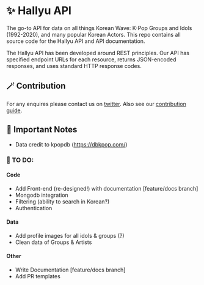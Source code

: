 # ✨ Hallyu API
The go-to API for data on all things Korean Wave: K-Pop Groups and Idols (1992-2020), and many popular Korean Actors. This repo contains all source code for the Hallyu API and API documentation.

The Hallyu API has been developed around REST principles. Our API has specified endpoint URLs for each resource, returns JSON-encoded responses, and uses standard HTTP response codes.

## 🪄 Contribution
For any enquires please contact us on [twitter](https://twitter.com/_elletownsend). Also see our [contribution guide](Contributing.md).

## 🔮 Important Notes
- Data credit to kpopdb (<https://dbkpop.com/>)

### 🌸 TO DO:
#### Code
- Add Front-end (re-designed!) with documentation [feature/docs branch]
- Mongodb integration
- Filtering (ability to search in Korean?)
- Authentication

#### Data
- Add profile images for all idols & groups (?)
- Clean data of Groups & Artists 

#### Other
- Write Documentation [feature/docs branch]
- Add PR templates 
